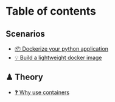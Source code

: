# Table of contents

## Scenarios

* [📦 Dockerize your python application](README.md)
* [💡 Build a lightweight docker image](build-a-lightweight-docker-image.md)

## ♟ Theory

* [❓ Why use containers](theory/why-use-containers.md)
